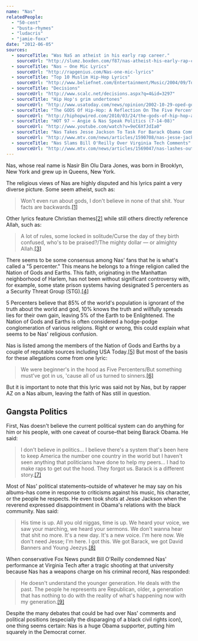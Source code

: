 ```yaml
---
name: "Nas"
relatedPeople:
  - "50-cent"
  - "busta-rhymes"
  - "ludacris"
  - "jamie-foxx"
date: "2012-06-05"
sources:
  - sourceTitle: "Was NaS an atheist in his early rap career."
    sourceUrl: "http://slumz.boxden.com/f87/nas-atheist-his-early-rap-career-1197724/"
  - sourceTitle: "Nas – One Mic Lyrics"
    sourceUrl: "http://rapgenius.com/Nas-one-mic-lyrics"
  - sourceTitle: "Top 10 Muslim Hip-Hop Lyrics"
    sourceUrl: "http://www.beliefnet.com/Entertainment/Music/2004/09/Top-10-Muslim-Hip-Hop-Lyrics.aspx"
  - sourceTitle: "Decisions"
    sourceUrl: "http://www.scalc.net/decisions.aspx?q=4&id=3297"
  - sourceTitle: "Hip Hop's grim undertones"
    sourceUrl: "http://www.usatoday.com/news/opinion/2002-10-29-oped-goldblatt_x.htm"
  - sourceTitle: "The GODS Of Hip-Hop: A Reflection On The Five Percenter Influence On Rap Music & Culture"
    sourceUrl: "http://hiphopwired.com/2010/03/24/the-gods-of-hip-hop-a-reflection-on-the-five-percenter-influence-on-rap-music-culture/"
  - sourceTitle: "HOT 97 – Angie & Nas Speak Politics (7-14-08)"
    sourceUrl: "http://www.youtube.com/watch?v=9eC6XfJdIa0"
  - sourceTitle: "Nas Takes Jesse Jackson To Task For Barack Obama Comments: 'His Time Is Up.\""
    sourceUrl: "http://www.mtv.com/news/articles/1590708/nas-jesse-jacksons-time-up-after-obama-comments.jhtml"
  - sourceTitle: "Nas Slams Bill O'Reilly Over Virginia Tech Comments"
    sourceUrl: "http://www.mtv.com/news/articles/1569047/nas-lashes-out-at-bill-oreilly.jhtml"
---
```


Nas, whose real name is Nasir Bin Olu Dara Jones, was born in Brooklyn, New York and grew up in Queens, New York.

The religious views of Nas are highly disputed and his lyrics paint a very diverse picture. Some seem atheist, such as:

>Won't even run about gods, I don't believe in none of that shit. Your facts are backwards.<a class="source-citation" href="http://slumz.boxden.com/f87/nas-atheist-his-early-rap-career-1197724/" title="Was NaS an atheist in his early rap career.">[1]</a>

Other lyrics feature Christian themes<a class="source-citation" href="http://rapgenius.com/Nas-one-mic-lyrics" title="Nas – One Mic Lyrics">[2]</a> while still others directly reference Allah, such as:

>A lot of rules, some locked in solitude/Curse the day of they birth confused, who's to be praised?/The mighty dollar — or almighty Allah.<a class="source-citation" href="http://www.beliefnet.com/Entertainment/Music/2004/09/Top-10-Muslim-Hip-Hop-Lyrics.aspx" title="Top 10 Muslim Hip-Hop Lyrics">[3]</a>

There seems to be some consensus among Nas' fans that he is what's called a "5 percenter." This means he belongs to a fringe religion called the Nation of Gods and Earths. This faith, originating in the Manhattan neighborhood of Harlem, has not been without significant controversy with, for example, some state prison systems having designated 5 percenters as a Security Threat Group (STG).<a class="source-citation" href="http://www.scalc.net/decisions.aspx?q=4&id=3297" title="Decisions">[4]</a>

5 Percenters believe that 85% of the world's population is ignorant of the truth about the world and god, 10% knows the truth and willfully spreads lies for their own gain, leaving 5% of the Earth to be Enlightened. The Nation of Gods and Earths is often considered a hodge-podge conglomeration of various religions. Right or wrong, this could explain what seems to be Nas' religious confusion.

Nas is listed among the members of the Nation of Gods and Earths by a couple of reputable sources including USA Today.<a class="source-citation" href="http://www.usatoday.com/news/opinion/2002-10-29-oped-goldblatt_x.htm" title="Hip Hop&apos;s grim undertones">[5]</a> But most of the basis for these allegations come from one lyric:

>We were beginner's in the hood as Five Percenters/But something must've got in us, 'cause all of us turned to sinners.<a class="source-citation" href="http://hiphopwired.com/2010/03/24/the-gods-of-hip-hop-a-reflection-on-the-five-percenter-influence-on-rap-music-culture/" title="The GODS Of Hip-Hop: A Reflection On The Five Percenter Influence On Rap Music &amp; Culture">[6]</a>

But it is important to note that this lyric was said not by Nas, but by rapper AZ on a Nas album, leaving the faith of Nas still in question.


## Gangsta Politics

First, Nas doesn't believe the current political system can do anything for him or his people, with one caveat of course–that being Barack Obama. He said:

>I don't believe in politics… I believe there's a system that's been here to keep America the number one country in the world but I haven't seen anything that politicians have done to help my peers… I had to make raps to get out the hood. They forgot us. Barack is a different story.<a class="source-citation" href="http://www.youtube.com/watch?v=9eC6XfJdIa0" title="HOT 97 – Angie &amp; Nas Speak Politics (7-14-08)">[7]</a>

Most of Nas' political statements–outside of whatever he may say on his albums–has come in response to criticisms against his music, his character, or the people he respects. He even took shots at Jesse Jackson when the reverend expressed disappointment in Obama's relations with the black community. Nas said:

>His time is up. All you old niggas, time is up. We heard your voice, we saw your marching, we heard your sermons. We don't wanna hear that shit no more. It's a new day. It's a new voice. I'm here now. We don't need Jesse; I'm here. I got this. We got Barack, we got David Banners and Young Jeezys.<a class="source-citation" href="http://www.mtv.com/news/articles/1590708/nas-jesse-jacksons-time-up-after-obama-comments.jhtml" title="Nas Takes Jesse Jackson To Task For Barack Obama Comments: &apos;His Time Is Up.&quot;">[8]</a>

When conservative Fox News pundit Bill O'Reilly condemned Nas' performance at Virginia Tech after a tragic shooting at that university because Nas has a weapons charge on his criminal record, Nas responded:

>He doesn't understand the younger generation. He deals with the past. The people he represents are Republican, older, a generation that has nothing to do with the reality of what's happening now with my generation.<a class="source-citation" href="http://www.mtv.com/news/articles/1569047/nas-lashes-out-at-bill-oreilly.jhtml" title="Nas Slams Bill O&apos;Reilly Over Virginia Tech Comments">[9]</a>

Despite the many debates that could be had over Nas' comments and political positions (especially the disparaging of a black civil rights icon), one thing seems certain: Nas is a huge Obama supporter, putting him squarely in the Democrat corner.